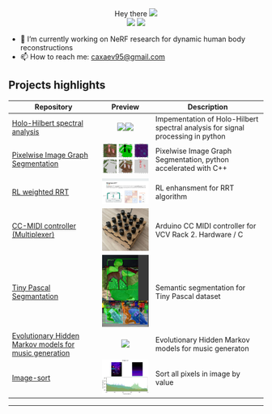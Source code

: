 <div id="header" align="center">
 Hey there  
  <img src="https://media.giphy.com/media/hvRJCLFzcasrR4ia7z/giphy.gif" width="30px"/>
</div>

<div id="header" align="center">
<a href="https://stackoverflow.com/users/9559655/flinck-clissan">
<img src="https://img.shields.io/stackexchange/stackoverflow/r/9559655?color=F47F24&label=Stack%20Overflow"></a>
<a href="https://www.youtube.com/@veaxvoid/videos">
<img src="https://img.shields.io/youtube/channel/views/UCT0YI14vECRjM4A8dc4d5Ww" ></a>
</div>





- 🔭 I’m currently working on NeRF research for dynamic human body reconstructions
- 📫 How to reach me: caxaev95@gmail.com

## Projects highlights
|Repository|Preview|Description|
|-|-|-|
|[Holo-Hilbert spectral analysis ](https://github.com/ivanvoid/HHSA)| <div align="center"><img src="https://github.com/ivanvoid/HHSA/blob/master/github/psd_signal*noise.png" width="200"/><img src="https://github.com/ivanvoid/HHSA/blob/master/github/psd_signal+noise.png" width="200"/></div>| Impementation of Holo-Hilbert spectral analysis for signal processing in python |
| [Pixelwise Image Graph Segmentation](https://github.com/ivanvoid/pigs)| <div align="center"><img src="https://github.com/ivanvoid/pigs/blob/main/data/output.png" width="200"/></div> | Pixelwise Image Graph Segmentation, python accelerated with C++ |
| [RL weighted RRT](https://github.com/ivanvoid/rrt_rl_weight)|<div align="center"><img src="https://github.com/ivanvoid/rrt_rl_weight/blob/main/figs/Probability%20Map%20Learning%20for%20RRT.png" width="200"/></div>| RL enhansment for RRT algorithm |
| [CC-MIDI controller (Multiplexer)](https://github.com/ivanvoid/cc_midi_controller)|<div align="center"><img src="https://github.com/ivanvoid/cc_midi_controller/blob/main/figures/finished.jpg" width="200"/></div>| Arduino CC MIDI controller for VCV Rack 2. Hardware / C |
| [Tiny Pascal Segmantation](https://github.com/ivanvoid/TinyPascalSegmantation/tree/main)|<div align="center"><img src="https://github.com/ivanvoid/TinyPascalSegmantation/blob/main/configs/results.png?raw=true" width="200"/></div>| Semantic segmentation for Tiny Pascal dataset |
| [Evolutionary Hidden Markov models for music generation](https://github.com/ivanvoid/MusicEA)|<div align="center"><img src="https://github.com/ivanvoid/MusicEA/blob/master/output/stat_gen500_hid128/stat_gen500_hid128_state7469.png?raw=true" width="200"/></div>| Evolutionary Hidden Markov models for music generaton |
| [Image-sort](https://github.com/ivanvoid/Image-sort)|<div align="center"><img src="https://github.com/ivanvoid/Image-sort/raw/master/.github/info.gif" width="200"/></div>| Sort all pixels in image by value |

---

<div align="center">
  <img src="https://komarev.com/ghpvc/?username=ivanvoid&style=flat-square&color=blue" alt=""/>
</div>


<!--
**ivanvoid/ivanvoid** is a ✨ _special_ ✨ repository because its `README.md` (this file) appears on your GitHub profile.

Here are some ideas to get you started:

- 🔭 I’m currently working on ...
- 🌱 I’m currently learning ...
- 👯 I’m looking to collaborate on ...
- 🤔 I’m looking for help with ...
- 💬 Ask me about ...
- 📫 How to reach me: ...
- 😄 Pronouns: ...
- ⚡ Fun fact: ...
-->
